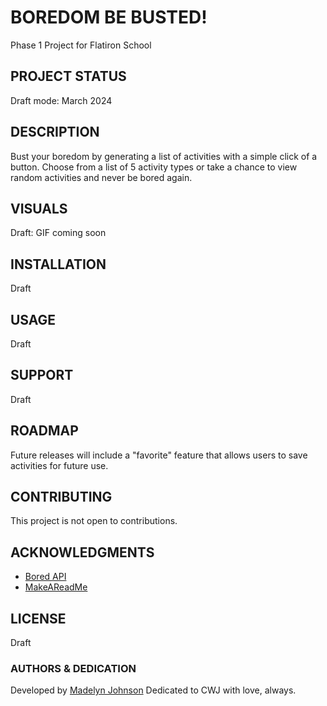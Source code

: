 # BOREDOM BE BUSTED!
Phase 1 Project for Flatiron School

## PROJECT STATUS
Draft mode: March 2024

## DESCRIPTION
Bust your boredom by generating a list of activities with a simple click of a button. Choose from a list of 5 activity types or take a chance to view random activities and never be bored again.

## VISUALS
Draft: GIF coming soon

## INSTALLATION
Draft

## USAGE
Draft

## SUPPORT
Draft

## ROADMAP
Future releases will include a "favorite" feature that allows users to save activities for future use. 

## CONTRIBUTING
This project is not open to contributions.

## ACKNOWLEDGMENTS
- [Bored API](https://www.boredapi.com)
- [MakeAReadMe](https://www.makeareadme.com)

## LICENSE
Draft

### AUTHORS & DEDICATION
Developed by [Madelyn Johnson](https://github.com/ladynem)
Dedicated to CWJ with love, always.

